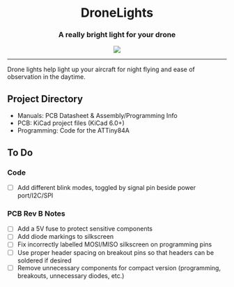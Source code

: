 <h1 align="center">DroneLights</h1>
<h3 align="center">A really bright light for your drone</h3>
<p align="center"><img src="Manual/blink.gif"></p>

---

Drone lights help light up your aircraft for night flying and ease of observation in the daytime.

## Project Directory
- Manuals: PCB Datasheet & Assembly/Programming Info
- PCB: KiCad project files (KiCad 6.0+)
- Programming: Code for the ATTiny84A

## To Do
### Code
- [ ] Add different blink modes, toggled by signal pin beside power port/I2C/SPI

### PCB Rev B Notes
- [ ] Add a 5V fuse to protect sensitive components
- [ ] Add diode markings to silkscreen
- [ ] Fix incorrectly labelled MOSI/MISO silkscreen on programming pins
- [ ] Use proper header spacing on breakout pins so that headers can be soldered if desired
- [ ] Remove unnecessary components for compact version (programming, breakouts, unnecessary diodes, etc.)
